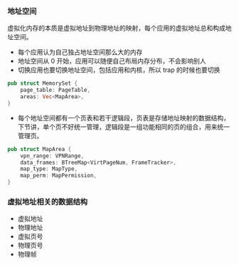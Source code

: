 ### 地址空间

虚拟化内存的本质是虚拟地址到物理地址的映射，每个应用的虚拟地址总和构成地址空间。

- 每个应用认为自己独占地址空间那么大的内存
- 地址空间从 0 开始，应用可以随便自己布局内存分布，不会影响别人
- 切换应用也要切换地址空间，包括应用和内核，所以 trap 的时候也要切换

```rust
pub struct MemorySet {
    page_table: PageTable,
    areas: Vec<MapArea>,
}
```

- 每个地址空间都有一个页表和若干逻辑段，页表是存储地址映射的数据结构，下节讲，单个页不好统一管理，逻辑段是一组功能相同的页的组合，用来统一管理页。

```rust
pub struct MapArea {
    vpn_range: VPNRange,
    data_frames: BTreeMap<VirtPageNum, FrameTracker>,
    map_type: MapType,
    map_perm: MapPermission,
}
```

### 虚拟地址相关的数据结构

- 虚拟地址
- 物理地址
- 虚拟页号
- 物理页号
- 物理帧